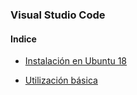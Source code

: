 ### Visual Studio Code

#### Indice

* [Instalación en Ubuntu 18](#insta)

* [Utilización básica](#utili)
